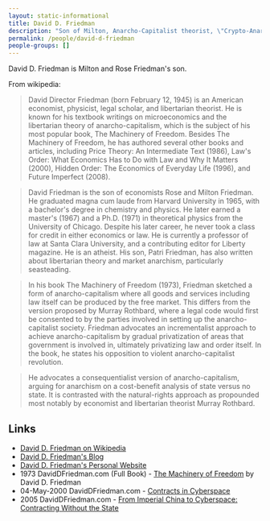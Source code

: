```yaml
---
layout: static-informational
title: David D. Friedman
description: "Son of Milton, Anarcho-Capitalist theorist, \"Crypto-Anarchy\" draws a lot from his work"
permalink: /people/david-d-friedman
people-groups: []
---
```


David D. Friedman is Milton and Rose Friedman's son.

From wikipedia:

> David Director Friedman (born February 12, 1945) is an American economist, physicist, legal scholar, and libertarian theorist. He is known for his textbook writings on microeconomics and the libertarian theory of anarcho-capitalism, which is the subject of his most popular book, The Machinery of Freedom. Besides The Machinery of Freedom, he has authored several other books and articles, including Price Theory: An Intermediate Text (1986), Law's Order: What Economics Has to Do with Law and Why It Matters (2000), Hidden Order: The Economics of Everyday Life (1996), and Future Imperfect (2008).

> David Friedman is the son of economists Rose and Milton Friedman. He graduated magna cum laude from Harvard University in 1965, with a bachelor's degree in chemistry and physics. He later earned a master's (1967) and a Ph.D. (1971) in theoretical physics from the University of Chicago. Despite his later career, he never took a class for credit in either economics or law. He is currently a professor of law at Santa Clara University, and a contributing editor for Liberty magazine. He is an atheist. His son, Patri Friedman, has also written about libertarian theory and market anarchism, particularly seasteading.

> In his book The Machinery of Freedom (1973), Friedman sketched a form of anarcho-capitalism where all goods and services including law itself can be produced by the free market. This differs from the version proposed by Murray Rothbard, where a legal code would first be consented to by the parties involved in setting up the anarcho-capitalist society. Friedman advocates an incrementalist approach to achieve anarcho-capitalism by gradual privatization of areas that government is involved in, ultimately privatizing law and order itself. In the book, he states his opposition to violent anarcho-capitalist revolution.

> He advocates a consequentialist version of anarcho-capitalism, arguing for anarchism on a cost-benefit analysis of state versus no state. It is contrasted with the natural-rights approach as propounded most notably by economist and libertarian theorist Murray Rothbard.

## Links

* [David D. Friedman on Wikipedia](https://en.wikipedia.org/wiki/David_D._Friedman)
* [David D. Friedman's Blog](http://daviddfriedman.blogspot.com/)
* [David D. Friedman's Personal Website](http://www.daviddfriedman.com/)
* 1973 DavidDFriedman.com (Full Book) - [The Machinery of Freedom](http://www.daviddfriedman.com/The_Machinery_of_Freedom_.pdf) by David D. Friedman
* 04-May-2000 DavidDFriedman.com - [Contracts in Cyberspace](http://www.daviddfriedman.com/Academic/contracts_in_%20cyberspace/contracts_in_cyberspace.htm)
* 2005 DavidDFriedman.com - [From Imperial China to Cyberspace: Contracting Without the State](http://www.daviddfriedman.com/Academic/Course_Pages/analytical_methods_08/china_to_cyberspace.htm)
